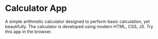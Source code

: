 # Calculator App
A simple arithmetic calculator designed to perform basic calculation, yet beautifully. The calculator is developed using modern HTML, CSS, JS. Try this app in the 
browser. 
